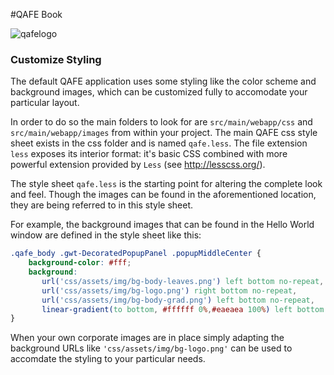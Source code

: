 #QAFE Book

![qafelogo](http://www.qafe.com/wp-content/themes/qafe2013/img/logo.png)

### Customize Styling

The default QAFE application uses some styling like the color scheme and background images, which can be customized fully to accomodate your particular layout.

In order to do so the main folders to look for are `src/main/webapp/css` and `src/main/webapp/images` from within your project. The main QAFE css style sheet exists in the css folder and is named `qafe.less`. The file extension `less` exposes its interior format: it's basic CSS combined with more powerful extension provided by `Less` (see http://lesscss.org/).

The style sheet `qafe.less` is the starting point for altering the complete look and feel. Though the images can be found in the aforementioned location, they are being referred to in this style sheet.

For example, the background images that can be found in the Hello World window are defined in the style sheet like this:
```css
.qafe_body .gwt-DecoratedPopupPanel .popupMiddleCenter {
    background-color: #fff;
    background:
       url('css/assets/img/bg-body-leaves.png') left bottom no-repeat,
       url('css/assets/img/bg-logo.png') right bottom no-repeat,
       url('css/assets/img/bg-body-grad.png') left bottom no-repeat,
       linear-gradient(to bottom, #ffffff 0%,#eaeaea 100%) left bottom no-repeat;
}
```

When your own corporate images are in place simply adapting the background URLs like `'css/assets/img/bg-logo.png'` can be used to accomdate the styling to your particular needs.
